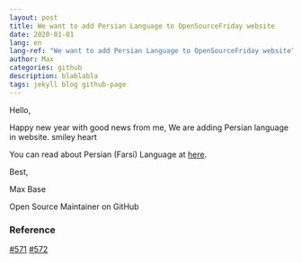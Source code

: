 ```yaml
---
layout: post
title: We want to add Persian Language to OpenSourceFriday website
date: 2020-01-01
lang: en
lang-ref: "We want to add Persian Language to OpenSourceFriday website"
author: Max
categories: github
description: blablabla
tags: jekyll blog github-page
---
```


Hello,

Happy new year with good news from me, We are adding Persian language in website. smiley  heart

<!--more-->

You can read about Persian (Farsi) Language at [here](https://en.wikipedia.org/wiki/Persian_language).

Best,

Max Base

Open Source Maintainer on GitHub

### Reference

[#571](https://github.com/github/opensourcefriday/pull/571)
[#572](https://github.com/github/opensourcefriday/pull/572)
